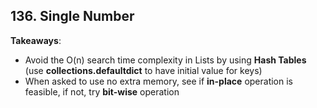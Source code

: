 ## 136. Single Number
**Takeaways**: 
* Avoid the O(n) search time complexity in Lists by using **Hash Tables** (use **collections.defaultdict** to have initial value for keys)
* When asked to use no extra memory, see if **in-place** operation is feasible, if not, try **bit-wise** operation 

